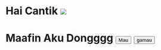 <html>
    <body>
        <h1>Hai Cantik</>
        <img src="https://c.tenor.com/tIWicdRJ-wQAAAAC/love-you-lots-kiss.gif" />
        <h1>Maafin Aku Dongggg</>
        <button id=btn_mau" onclick="alert('I LOVE YOUUU')">Mau</button>
        <button id=btn_gamau" onmousemover="gamau(this)style"="position:relative">gamau</button>
    </body>
    <script>
        function gamau(id){
            var mau = document.getElementById('btn_mau');
            var i = math.floor(Math.random() * 300) + 1;
            var j = Math.floor(Math.random() * 100) + mau.offsetTop;
            id.style.left = i + "px";
            id.style.top = j + "px";
        }
    </script>
</html>
